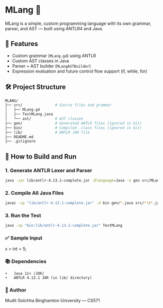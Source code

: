 # MLang 🧠

MLang is a simple, custom programming language with its own grammar, parser, and AST — built using ANTLR4 and Java.

## 🚀 Features

- Custom grammar (`MLang.g4`) using ANTLR
- Custom AST classes in Java
- Parser + AST builder (`MLangASTBuilder`)
- Expression evaluation and future control flow support (if, while, for)

## 🛠️ Project Structure
```bash
MLANG/
├── src/               # Source files and grammar
│   ├── MLang.g4
│   ├── TestMLang.java
│   └── ast/           # AST classes
├── gen/               # Generated ANTLR files (ignored in Git)
├── bin/               # Compiled .class files (ignored in Git)
├── lib/               # ANTLR JAR file
├── README.md
├── .gitignore
``` 

## 🔧 How to Build and Run

### 1. Generate ANTLR Lexer and Parser

```bash
java -jar lib/antlr-4.13.1-complete.jar -Dlanguage=Java -o gen src/MLang.g4
```

### 2. Compile All Java Files

```bash
javac -cp "lib/antlr-4.13.1-complete.jar" -d bin gen/*.java src/**/*.java
```

### 3. Run the Test

```bash
java -cp "bin:lib/antlr-4.13.1-complete.jar" TestMLang
```

### ✅ Sample Input

x > int = 5;

### 📚 Dependencies
	•	Java 11+ (JDK)
	•	ANTLR 4.13.1 JAR (in lib/ directory)

### 🧠 Author

Mudit Golchha
Binghamton University — CS571